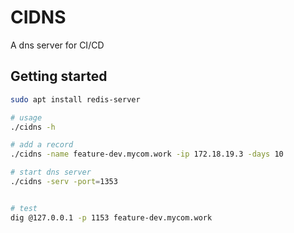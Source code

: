 # CIDNS

A dns server for CI/CD


## Getting started

```bash
sudo apt install redis-server

# usage
./cidns -h

# add a record
./cidns -name feature-dev.mycom.work -ip 172.18.19.3 -days 10

# start dns server
./cidns -serv -port=1353


# test
dig @127.0.0.1 -p 1153 feature-dev.mycom.work

```
